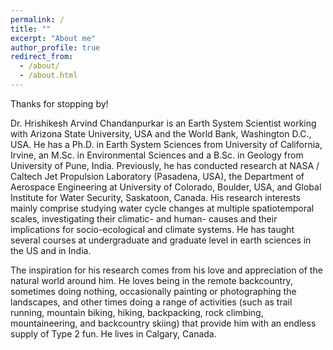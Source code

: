 ```yaml
---
permalink: /
title: ""
excerpt: "About me"
author_profile: true
redirect_from:
  - /about/
  - /about.html
---
```

Thanks for stopping by!

Dr. Hrishikesh Arvind Chandanpurkar is an Earth System Scientist working with Arizona State University, USA and the World Bank, Washington D.C., USA. He has a Ph.D. in Earth System Sciences from University of California, Irvine, an M.Sc. in Environmental Sciences and a B.Sc. in Geology from University of Pune, India. Previously, he has conducted research at NASA / Caltech Jet Propulsion Laboratory (Pasadena, USA), the Department of Aerospace Engineering at University of Colorado, Boulder, USA, and Global Institute for Water Security, Saskatoon, Canada. His research interests mainly comprise studying water cycle changes at multiple spatiotemporal scales, investigating their climatic- and human- causes and their implications for socio-ecological and climate systems. He has taught several courses at undergraduate and graduate level in earth sciences in the US and in India.

The inspiration for his research comes from his love and appreciation of the natural world around him. He loves being in the remote backcountry, sometimes doing nothing, occasionally painting or photographing the landscapes, and other times doing a range of activities (such as trail running, mountain biking, hiking, backpacking, rock climbing, mountaineering, and backcountry skiing) that provide him with an endless supply of Type 2 fun. He lives in Calgary, Canada. 


<object data="/files/cv_overleaf.pdf" type='application/pdf'></object>


<!-- mainly study large-scale changes in the hydrologic cycle


I study Earth System Science (ESS). ESS lets me study all the spheres of the natural world and explore their connections. Essentially studying Gaia hypothesis, but scientifically!

Specifically, I study large-scale changes in the hydrologic cycle,

My love for mountains often finds me winter mountaineering and backcountry skiing, trad and alpine climbing, and winter backpacking in the Colorado Rockies and the Sierras, and trail running and mountain biking in the local San Gabriels. My preferred medium for expressing my appreciation for nature is spontaneous plein air water colors. When home, I enjoy relaxing by cooking, listening to jazz, and attempting to improvise on mandolin and harmonica.

This site is a one stop to be updated with all the things I'm up to! So please stay tuned! -->
